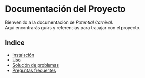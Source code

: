 # Documentación del Proyecto

Bienvenido a la documentación de *Potential Carnival*.  
Aquí encontrarás guías y referencias para trabajar con el proyecto.

## Índice
- [Instalación](./setup.md)
- [Uso](./usage.md)
- [Solución de problemas](./troubleshooting.md)
- [Preguntas frecuentes](./faq.md)
